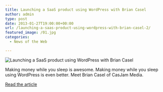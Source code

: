 ```yaml
---
title: Launching a SaaS product using WordPress with Brian Casel
author: admin
type: post
date: 2013-01-27T19:00:00+00:00
url: /launching-a-saas-product-using-wordpress-with-brian-casel-2/
featured_image: /01.jpg
categories:
  - News of the Web

---
```

<img src="https://i2.wp.com/img.youtube.com/vi/3ntg6S1gnA0/0.jpg?w=700" alt="Launching a SaaS product using WordPress with Brian Casel" data-recalc-dims="1" />

Making money while you sleep is awesome. Making money while you sleep using WordPress is even better. Meet Brian Casel of CasJam Media.

<a href="http://mattreport.com/launching-a-saas-product-using-wordpress-with-brian-casel/" title="Launching a SaaS product using WordPress with Brian Casel" target="_blank">Read the article</a>